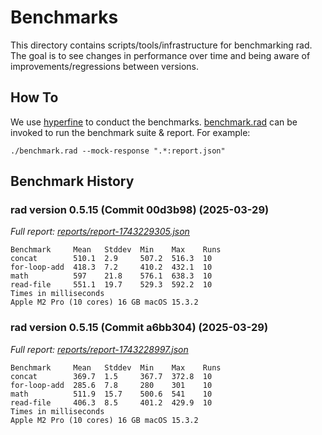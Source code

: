 # Benchmarks

This directory contains scripts/tools/infrastructure for benchmarking rad. The goal is to see changes in performance over time and being aware of improvements/regressions between versions.

## How To

We use [hyperfine](https://github.com/sharkdp/hyperfine) to conduct the benchmarks. [benchmark.rad](./benchmark.rad) can be invoked to run the benchmark suite & report. For example:

```
./benchmark.rad --mock-response ".*:report.json"
```

## Benchmark History

### rad version 0.5.15 (Commit 00d3b98) (2025-03-29)

*Full report: [reports/report-1743229305.json](reports/report-1743229305.json)*

```
Benchmark     Mean   Stddev  Min    Max    Runs 
concat        510.1  2.9     507.2  516.3  10    
for-loop-add  418.3  7.2     410.2  432.1  10    
math          597    21.8    576.1  638.3  10    
read-file     551.1  19.7    529.3  592.2  10    
Times in milliseconds
Apple M2 Pro (10 cores) 16 GB macOS 15.3.2
```

### rad version 0.5.15 (Commit a6bb304) (2025-03-29)

*Full report: [reports/report-1743228997.json](reports/report-1743228997.json)*

```
Benchmark     Mean   Stddev  Min    Max    Runs 
concat        369.7  1.5     367.7  372.8  10    
for-loop-add  285.6  7.8     280    301    10    
math          511.9  15.7    500.6  541    10    
read-file     406.3  8.5     401.2  429.9  10    
Times in milliseconds
Apple M2 Pro (10 cores) 16 GB macOS 15.3.2
```
